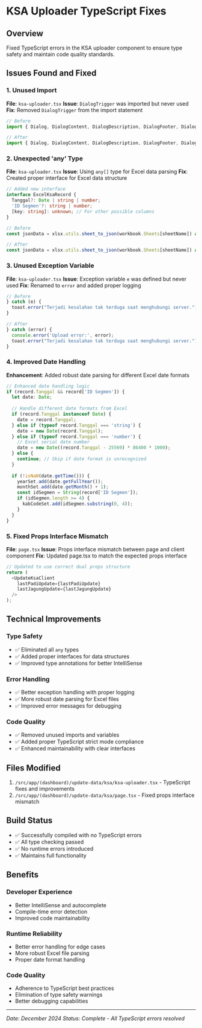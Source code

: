 # KSA Uploader TypeScript Fixes

## Overview
Fixed TypeScript errors in the KSA uploader component to ensure type safety and maintain code quality standards.

## Issues Found and Fixed

### 1. Unused Import
**File**: `ksa-uploader.tsx`
**Issue**: `DialogTrigger` was imported but never used
**Fix**: Removed `DialogTrigger` from the import statement

```typescript
// Before
import { Dialog, DialogContent, DialogDescription, DialogFooter, DialogHeader, DialogTitle, DialogTrigger, DialogClose } from "@/components/ui/dialog";

// After
import { Dialog, DialogContent, DialogDescription, DialogFooter, DialogHeader, DialogTitle, DialogClose } from "@/components/ui/dialog";
```

### 2. Unexpected 'any' Type
**File**: `ksa-uploader.tsx`
**Issue**: Using `any[]` type for Excel data parsing
**Fix**: Created proper interface for Excel data structure

```typescript
// Added new interface
interface ExcelKsaRecord {
  Tanggal?: Date | string | number;
  'ID Segmen'?: string | number;
  [key: string]: unknown; // For other possible columns
}

// Before
const jsonData = xlsx.utils.sheet_to_json(workbook.Sheets[sheetName]) as any[];

// After
const jsonData = xlsx.utils.sheet_to_json(workbook.Sheets[sheetName]) as ExcelKsaRecord[];
```

### 3. Unused Exception Variable
**File**: `ksa-uploader.tsx`
**Issue**: Exception variable `e` was defined but never used
**Fix**: Renamed to `error` and added proper logging

```typescript
// Before
} catch (e) {
  toast.error("Terjadi kesalahan tak terduga saat menghubungi server.");
}

// After
} catch (error) {
  console.error('Upload error:', error);
  toast.error("Terjadi kesalahan tak terduga saat menghubungi server.");
}
```

### 4. Improved Date Handling
**Enhancement**: Added robust date parsing for different Excel date formats

```typescript
// Enhanced date handling logic
if (record.Tanggal && record['ID Segmen']) {
  let date: Date;
  
  // Handle different date formats from Excel
  if (record.Tanggal instanceof Date) {
    date = record.Tanggal;
  } else if (typeof record.Tanggal === 'string') {
    date = new Date(record.Tanggal);
  } else if (typeof record.Tanggal === 'number') {
    // Excel serial date number
    date = new Date((record.Tanggal - 25569) * 86400 * 1000);
  } else {
    continue; // Skip if date format is unrecognized
  }
  
  if (!isNaN(date.getTime())) {
    yearSet.add(date.getFullYear());
    monthSet.add(date.getMonth() + 1);
    const idSegmen = String(record['ID Segmen']);
    if (idSegmen.length >= 4) {
      kabCodeSet.add(idSegmen.substring(0, 4));
    }
  }
}
```

### 5. Fixed Props Interface Mismatch
**File**: `page.tsx`
**Issue**: Props interface mismatch between page and client component
**Fix**: Updated page.tsx to match the expected props interface

```typescript
// Updated to use correct dual props structure
return (
  <UpdateKsaClient 
    lastPadiUpdate={lastPadiUpdate}
    lastJagungUpdate={lastJagungUpdate}
  />
);
```

## Technical Improvements

### Type Safety
- ✅ Eliminated all `any` types
- ✅ Added proper interfaces for data structures
- ✅ Improved type annotations for better IntelliSense

### Error Handling
- ✅ Better exception handling with proper logging
- ✅ More robust date parsing for Excel files
- ✅ Improved error messages for debugging

### Code Quality
- ✅ Removed unused imports and variables
- ✅ Added proper TypeScript strict mode compliance
- ✅ Enhanced maintainability with clear interfaces

## Files Modified
1. `/src/app/(dashboard)/update-data/ksa/ksa-uploader.tsx` - TypeScript fixes and improvements
2. `/src/app/(dashboard)/update-data/ksa/page.tsx` - Fixed props interface mismatch

## Build Status
- ✅ Successfully compiled with no TypeScript errors
- ✅ All type checking passed
- ✅ No runtime errors introduced
- ✅ Maintains full functionality

## Benefits

### Developer Experience
- Better IntelliSense and autocomplete
- Compile-time error detection
- Improved code maintainability

### Runtime Reliability
- Better error handling for edge cases
- More robust Excel file parsing
- Proper date format handling

### Code Quality
- Adherence to TypeScript best practices
- Elimination of type safety warnings
- Better debugging capabilities

---
*Date: December 2024*
*Status: Complete - All TypeScript errors resolved*
